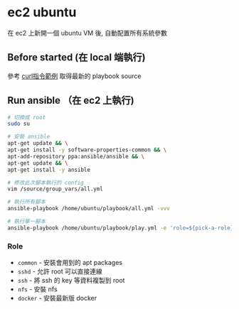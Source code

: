 # ec2 ubuntu

在 ec2 上新開一個 ubuntu VM 後, 自動配置所有系統參數

## Before started (在 local 端執行)

參考 [curl指令範例](https://github.com/softleader/playbooks) 取得最新的 playbook source

## Run ansible （在 ec2 上執行)

```sh
# 切換成 root
sudo su

# 安裝 ansible
apt-get update && \
apt-get install -y software-properties-common && \
apt-add-repository ppa:ansible/ansible && \
apt-get update && \
apt-get install -y ansible

# 修改此次腳本執行的 config
vim /source/group_vars/all.yml

# 執行所有腳本
ansible-playbook /home/ubuntu/playbook/all.yml -vvv

# 執行單一腳本
ansible-playbook /home/ubuntu/playbook/play.yml -e 'role=${pick-a-role}' -vvv
```

### Role

- `common` - 安裝會用到的 apt packages
- `sshd` - 允許 root 可以直接連線
- `ssh` - 將 ssh 的 key 等資料複製到 root
- `nfs` - 安裝 nfs
- `docker` - 安裝最新版 docker
